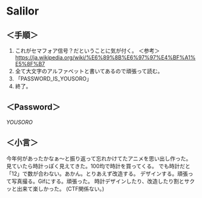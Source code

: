 # Salilor
## ＜手順＞
1. これがセマフォア信号？だということに気が付く。
＜参考＞<https://ja.wikipedia.org/wiki/%E6%89%8B%E6%97%97%E4%BF%A1%E5%8F%B7>
2. 全て大文字のアルファベットと書いてあるので頑張って読む。
3. 「PASSWORD_IS_YOUSORO」
3. 終了。

## ＜Password＞
*YOUSORO*

## ＜小言＞
今年何があったかなぁ～と振り返って忘れかけてたアニメを思い出し作った。
見ていたら時計っぽく見えてきた。100均で時計を買ってくる。
でも時計だと「12」で数が合わない。あかん。とりあえず改造する。
デザインする。頑張って写真撮る。Gifにする。頑張った。
時計デザインしたり、改造したり割とサクッと出来て楽しかった。
(CTF関係ない。)
